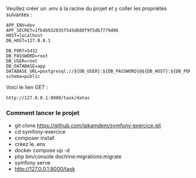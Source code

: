 Veuillez créer un .env à la racine du projet et y coller les propriétés suivantes :

```env
APP_ENV=dev
APP_SECRET=1fb4b932035f545d680f9f5db7779d06
HOST=localhost
DB_HOST=127.0.0.1

DB_PORT=5432
DB_PASSWORD=root
DB_USER=root
DB_DATABASE=app
DATABASE_URL=postgresql://${DB_USER}:${DB_PASSWORD}@${DB_HOST}:${DB_PORT}/${DB_DATABASE}?schema=public

```

Voici le lien GET :
```bash
http://127.0.0.1:8000/task/datas
```

### Comment lancer le projet
- git clone https://github.com/jpkamdem/symfony-exercice.git
- cd symfony-exercice
- composer install
- créez le .env
- docker compose up -d
- php bin/console doctrine:migrations:migrate
- symfony serve
- http://127.0.0.1:8000/task